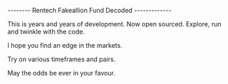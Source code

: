 --------  Rentech Fakeallion Fund Decoded  -------------


This is years and years of development. 
Now open sourced.
Explore, run and twinkle with the code.

I hope you find an edge in the markets.

Try on various timeframes and pairs.

May the odds be ever in your favour.
